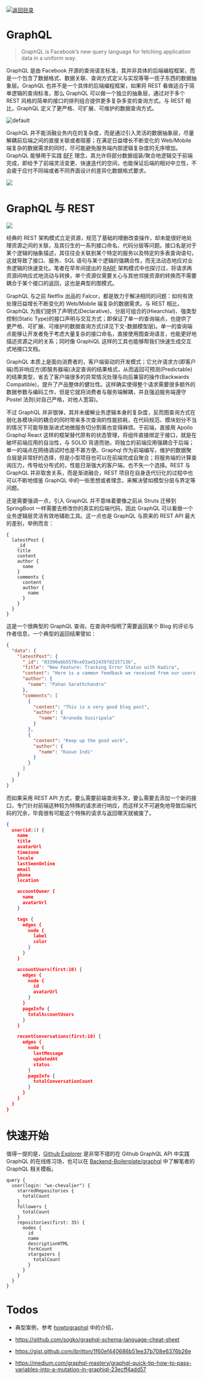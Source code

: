 [![返回目录](https://i.postimg.cc/WzXsh0MX/image.png)](https://parg.co/UdT)

# GraphQL

> GraphQL is Facebook’s new query language for fetching application data in a uniform way.

GraphQL 是由 Facebook 开源的查询语言标准，其并非具体的后端编程框架，而是一个包含了数据格式、数据关联、查询方式定义与实现等等一揽子东西的数据抽象层。GraphQL 也并不是一个具体的后端编程框架，如果将 REST 看做适合于简单逻辑的查询标准，那么 GraphQL 可以做一个独立的抽象层，通过对于多个 REST 风格的简单的接口的排列组合提供更多复杂多变的查询方式。与 REST 相比，GraphQL 定义了更严格、可扩展、可维护的数据查询方式。

![default](https://user-images.githubusercontent.com/5803001/39741543-ef8d4c50-52cc-11e8-9d16-c3f71329290a.jpg)

GraphQL 并不能消融业务内在的复杂度，而是通过引入灵活的数据抽象层，尽量解耦前后端之间的直接关联或者阻塞；在满足日益增长不断变化的 Web/Mobile 端复杂的数据需求的同时，尽可能避免服务端内部逻辑复杂度的无序增加。GraphQL 能够用于实践 [BFF](https://www.thoughtworks.com/radar/techniques/bff-backend-for-frontends) 理念，其允许将部分数据组装/聚合地逻辑交于前端完成，即给予了前端灵活变更、快速迭代的空间，也能保证后端的相对中立性，不会疲于应付不同端或者不同界面设计的差异化数据格式要求。

![](https://coding.net/u/hoteam/p/Cache/git/raw/master/2017/1/1/fdasfasdfdasfsd.gif)

# GraphQL 与 REST

![](https://coding.net/u/hoteam/p/Cache/git/raw/master/2016/10/2/1-LidfuCRZipAKpVeRqh1Wjg.png)

经典的 REST 架构模式立足资源，规范了基础的增删改查操作，却未能很好地处理资源之间的关联，及其衍生的一系列接口命名、代码分层等问题。接口名是对于某个逻辑的抽象描述，其往往会关联到某个特定的服务以及特定的多表查询语句，这就导致了接口、服务、SQL 语句与某个逻辑的强耦合性，而无法动态地应对业务逻辑的快速变化。笔者在早年间提出的 [RARF](https://parg.co/AvR) 架构模式中也探讨过，将请求再资源间响应式地流动与转换，单个资源仅需要关心与其他邻接资源的转换而不需要耦合于某个接口的返回，这也是典型的图模式。

GraphQL 与之前 Netflix 出品的 Falcor，都是致力于解决相同的问题：如何有效处理日益增长不断变化的 Web/Mobile 端复杂的数据需求。与 REST 相比，GraphQL 为我们提供了声明式(Declarative)、分层可组合的(Hiearchial)、强类型控制(Static Type)的接口声明与交互方式；即保证了单一的查询端点，也提供了更严格、可扩展、可维护的数据查询方式(详见下文-数据模型层)。单一的查询端点能够让开发者免于考虑大量复杂的接口命名，直接使用图查询语言，也能更好地描述资源之间的关系；同时像 GraphiQL 这样的工具也能够帮我们快速生成交互式地接口文档。

GraphQL 本质上是面向消费者的，客户端驱动的开发模式；它允许请求方(即客户端)而非响应方(即服务器端)决定查询的结果格式，从而返回可预测(Predictable)的结果类型，省去了客户端很多的异常情况处理与向后兼容的操作(Backwards Compatible)，提升了产品整体的健壮性。这样确实使得整个请求需要很多额外的数据参数与编码工作，但是它就将消费者与服务端解耦，并且强迫服务端遵守 Postel 法则(对自己严格，对他人宽容)。

不过 GraphQL 并非银弹，其并未缓解业务逻辑本身的复杂度，反而图查询方式在弱化各模块间的耦合的同时带来多次查询的性能损耗，在代码规范、模块划分不当的情况下可能导致渐进式地微服务切分割离也变得麻烦。于前端，直接用 Apollo Graphql React 这样的框架替代原有的状态管理，将组件直接绑定于接口，就是在破坏前端应用的自治性，与 SOLID 背道而驰，将独立的前端应用强耦合于后端；单一的端点在网络调试时也是不甚方便。Graphql 作为前端编写，维护的数据聚合层是非常好的选择，但是小型项目也可以在前端完成自聚合；将服务端的计算查询压力，传导给分布式的，性能日渐强大的客户端，也不失一个选择。REST 与 GraphQL 并非取舍关系，而是渐进融合，REST 项目在自身迭代衍化的过程中也可以不断地借鉴 GraphQL 中的一些思想或者理念，来解决譬如模型分层与界定等问题。

还是需要强调一点，引入 GraphQL 并不意味着要像之前从 Struts 迁移到 SpringBoot 一样需要去修改你的真实的后端代码，因此 GraphQL 可以看做一个业务逻辑层灵活有效地辅助工具。这一点也是 GraphQL 与原来的 REST API 最大的差别，举例而言：

```gql
{
  latestPost {
    _id
    title
    content
    author {
      name
    }
    comments {
      content
      author {
        name
      }
    }
  }
}
```

这是一个很典型的 GraphQL 查询，在查询中指明了需要返回某个 Blog 的评论与作者信息，一个典型的返回结果譬如：

```json
{
  "data": {
    "latestPost": {
      "_id": "03390abb5570ce03ae524397d215713b",
      "title": "New Feature: Tracking Error Status with Kadira",
      "content": "Here is a common feedback we received from our users ...",
      "author": {
        "name": "Pahan Sarathchandra"
      },
      "comments": [
        {
          "content": "This is a very good blog post",
          "author": {
            "name": "Arunoda Susiripala"
          }
        },
        {
          "content": "Keep up the good work",
          "author": {
            "name": "Kasun Indi"
          }
        }
      ]
    }
  }
}
```

而如果采用 REST API 方式，要么需要前端查询多次，要么需要去添加一个新的接口，专门针对前端这种较为特殊的请求进行响应，而这样又不可避免地导致后端代码的冗余，毕竟很有可能这个特殊的请求与返回哪天就被废了。

```json
{
  user(id:1) {
    name
    title
    avatarUrl
    timezone
    locale
    lastSeenOnline
    email
    phone
    location

    accountOwner {
      name
      avatarUrl
    }

    tags {
      edges {
        node {
          label
          color
        }
      }
    }

    accountUsers(first:10) {
      edges {
        node {
          id
          avatarUrl
        }
      }
      pageInfo {
        totalAccountUsers
      }
    }

    recentConversations(first:10) {
      edges {
        node {
          lastMessage
          updatedAt
          status
        }
        pageInfo {
          totalConversationCount
        }
      }
    }
  }
}
```

# 快速开始

值得一提的是，[Github Explorer](https://developer.github.com/v4/explorer/) 是非常不错的在 Github GraphQL API 中实践 GraphQL 的在线练习场，也可以在 [Backend-Boilerplate/graphql](https://github.com/wx-chevalier/Backend-Boilerplate/blob/master/node/graphql) 中了解笔者的 GraphQL 相关模板。

```gql
query {
  user(login: "wx-chevalier") {
    starredRepositories {
      totalCount
    }
    followers {
      totalCount
    }
    repositories(first: 35) {
      nodes {
        id
        name
        descriptionHTML
        forkCount
        stargazers {
          totalCount
        }
      }
    }
  }
}
```

# Todos

- 典型案例，参考 [howtographql](https://www.howtographql.com/basics/3-big-picture/) 中的介绍，

- https://github.com/sogko/graphql-schema-language-cheat-sheet

- https://gist.github.com/jbritton/1f60ef440686b51ee37b708e6376b26e

- https://medium.com/graphql-mastery/graphql-quick-tip-how-to-pass-variables-into-a-mutation-in-graphiql-23ecff4add57
